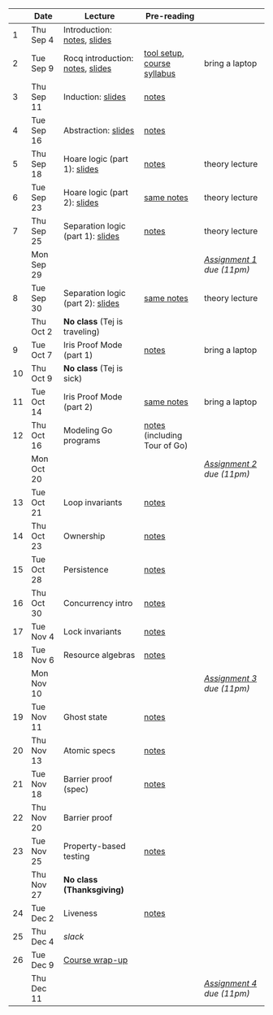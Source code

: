 <!-- markdownlint-disable MD041 -->

|  | Date | Lecture | Pre-reading |  |
| --- | --- | --- | --- | --- |
| 1 | Thu Sep 4 | Introduction: [notes](./notes/overview.md), [slides](./slides/lec1.pdf) |  |  |
| 2 | Tue Sep 9 | Rocq introduction: [notes](./notes/rocq_intro.md), [slides](./slides/lec2.pdf) | [tool setup](./assignments/setup.md), [course syllabus](./syllabus.md) | bring a laptop |
| 3 | Thu Sep 11 | Induction: [slides](./slides/lec3.pdf) | [notes](./notes/induction.md) |  |
| 4 | Tue Sep 16 | Abstraction: [slides](./slides/lec4.pdf) | [notes](./notes/adt_specs.md) |  |
| 5 | Thu Sep 18 | Hoare logic (part 1): [slides](./slides/lec5.pdf) | [notes](./notes/hoare.md) | theory lecture |
| 6 | Tue Sep 23 | Hoare logic (part 2): [slides](./slides/lec6.pdf) | [same notes](./notes/hoare.md) | theory lecture |
| 7 | Thu Sep 25 | Separation logic (part 1): [slides](./slides/lec7.pdf) | [notes](./notes/sep-logic.md) | theory lecture |
|  | Mon Sep 29 |  |  | _[Assignment 1](./assignments/hw1/) due (11pm)_ |
| 8 | Tue Sep 30 | Separation logic (part 2): [slides](./slides/lec8.pdf) | [same notes](./notes/sep-logic.md) | theory lecture |
|  | Thu Oct 2 | **No class** (Tej is traveling) |  |  |
| 9 | Tue Oct 7 | Iris Proof Mode (part 1) | [notes](./notes/ipm.md) | bring a laptop |
| 10 | Thu Oct 9 | **No class** (Tej is sick) |  |  |
| 11 | Tue Oct 14 | Iris Proof Mode (part 2) | [same notes](./notes/ipm.md) | bring a laptop |
| 12 | Thu Oct 16 | Modeling Go programs | [notes](./notes/goose.md) (including Tour of Go) |  |
|  | Mon Oct 20 |  |  | _[Assignment 2](./assignments/hw2/) due (11pm)_ |
| 13 | Tue Oct 21 | Loop invariants | [notes](./notes/loop_invariants.md) |  |
| 14 | Thu Oct 23 | Ownership | [notes](./notes/ownership.md) |  |
| 15 | Tue Oct 28 | Persistence | [notes](./notes/persistently.md) |  |
| 16 | Thu Oct 30 | Concurrency intro | [notes](./notes/concurrency.md) |  |
| 17 | Tue Nov 4 | Lock invariants | [notes](./notes/invariants.md) |  |
| 18 | Tue Nov 6 | Resource algebras | [notes](./notes/resource-algebra.md) |  |
|  | Mon Nov 10 |  |  | _[Assignment 3](./assignments/hw3/) due (11pm)_ |
| 19 | Tue Nov 11 | Ghost state | [notes](./notes/ghost_state.md) |  |
| 20 | Thu Nov 13 | Atomic specs | [notes](./notes/atomic_specs.md) |  |
| 21 | Tue Nov 18 | Barrier proof (spec) | [notes](./notes/barrier.md) |  |
| 22 | Thu Nov 20 | Barrier proof |  |  |
| 23 | Tue Nov 25 | Property-based testing | [notes](./notes/pbt.md) |  |
|  | Thu Nov 27 | **No class (Thanksgiving)** |  |  |
| 24 | Tue Dec 2 | Liveness | [notes](./notes/liveness.md) |  |
| 25 | Thu Dec 4 | _slack_ |  |  |
| 26 | Tue Dec 9 | [Course wrap-up](./notes/summary.md) |  |  |
|  | Thu Dec 11 |  |  | _[Assignment 4](./assignments/hw4/) due (11pm)_ |

<!--
Had a week off for SOSP in Fall 2024.
Fall 2025 has fewer lecture days.
Fall 2025 had one travel day for NESVD and one sick day.
Dropped SMT lecture.
-->
